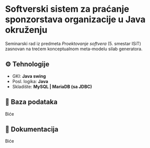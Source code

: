 # Softverski sistem za praćanje sponzorstava organizacije u Java okruženju
Seminarski rad iz predmeta _Proektovanje softvera_ (5. smestar ISiT) zasnovan na trećem konceptualnom meta-modelu silab generatora.

## ⚙️ Tehnologije
* GKI: **Java swing**
* Posl. logika: **Java**
* Skladište: **MySQL | MariaDB (sa JDBC)** 

## 📄 Baza podataka
Biće

## 📝 Dokumentacija
Biće
